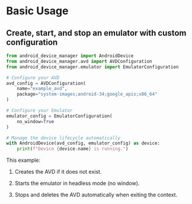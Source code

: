 # Basic Usage

## Create, start, and stop an emulator with custom configuration

```python
from android_device_manager import AndroidDevice
from android_device_manager.avd import AVDConfiguration
from android_device_manager.emulator import EmulatorConfiguration

# Configure your AVD
avd_config = AVDConfiguration(
    name="example_avd",
    package="system-images;android-34;google_apis;x86_64"
)

# Configure your Emulator
emulator_config = EmulatorConfiguration(
    no_window=True
)

# Manage the device lifecycle automatically
with AndroidDevice(avd_config, emulator_config) as device:
    print(f"Device {device.name} is running.")
```

This example:

1. Creates the AVD if it does not exist.

2. Starts the emulator in headless mode (no window).

3. Stops and deletes the AVD automatically when exiting the context.